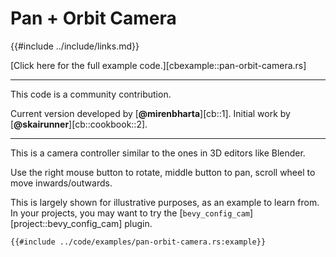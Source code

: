 # Pan + Orbit Camera

{{#include ../include/links.md}}

[Click here for the full example code.][cbexample::pan-orbit-camera.rs]

---

This code is a community contribution.

Current version developed by [**@mirenbharta**][cb::1].
Initial work by [**@skairunner**][cb::cookbook::2].

---

This is a camera controller similar to the ones in 3D editors like Blender.

Use the right mouse button to rotate, middle button to pan, scroll wheel to
move inwards/outwards.

This is largely shown for illustrative purposes, as an example
to learn from. In your projects, you may want to try the
[`bevy_config_cam`][project::bevy_config_cam] plugin.

```rust,no_run,noplayground
{{#include ../code/examples/pan-orbit-camera.rs:example}}
```

